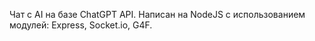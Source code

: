 Чат с AI на базе ChatGPT API. Написан на NodeJS с использованием модулей:
  Express, Socket.io, G4F.
